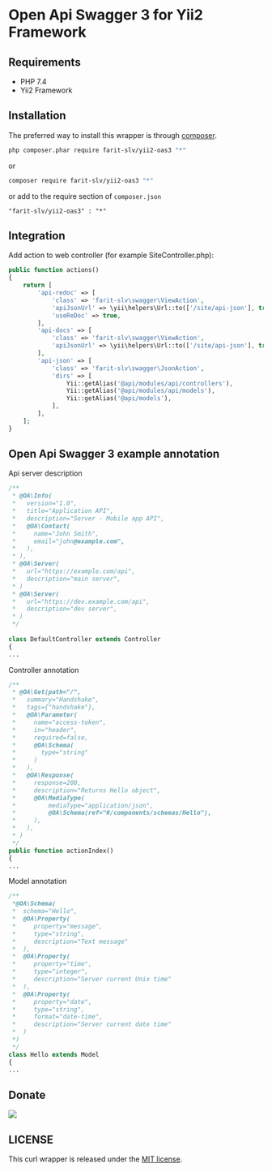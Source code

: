 Open Api Swagger 3 for Yii2 Framework
================

Requirements
------------
 - PHP 7.4
 - Yii2 Framework

Installation
------------

The preferred way to install this wrapper is through [composer](http://getcomposer.org/download/).

```bash
php composer.phar require farit-slv/yii2-oas3 "*"
```

or

```bash
composer require farit-slv/yii2-oas3 "*"
```

or add to the require section of `composer.json`

```
"farit-slv/yii2-oas3" : "*"
```

Integration
-----

Add action to web controller (for example SiteController.php):

```php
public function actions()
{
    return [
        'api-redoc' => [
            'class' => 'farit-slv\swagger\ViewAction',
            'apiJsonUrl' => \yii\helpers\Url::to(['/site/api-json'], true),
            'useReDoc' => true,
        ],
        'api-docs' => [
            'class' => 'farit-slv\swagger\ViewAction',
            'apiJsonUrl' => \yii\helpers\Url::to(['/site/api-json'], true),
        ],
        'api-json' => [
            'class' => 'farit-slv\swagger\JsonAction',
            'dirs' => [
                Yii::getAlias('@api/modules/api/controllers'),
                Yii::getAlias('@api/modules/api/models'),
                Yii::getAlias('@api/models'),
            ],
        ],
    ];
}
```

Open Api Swagger 3 example annotation
-------------------------------------

Api server description

```php
/**
 * @OA\Info(
 *   version="1.0",
 *   title="Application API",
 *   description="Server - Mobile app API",
 *   @OA\Contact(
 *     name="John Smith",
 *     email="john@example.com",
 *   ),
 * ),
 * @OA\Server(
 *   url="https://example.com/api",
 *   description="main server",
 * )
 * @OA\Server(
 *   url="https://dev.example.com/api",
 *   description="dev server",
 * )
 */
 
class DefaultController extends Controller
{
...
```

Controller annotation

```php
/**
 * @OA\Get(path="/",
 *   summary="Handshake",
 *   tags={"handshake"},
 *   @OA\Parameter(
 *     name="access-token",
 *     in="header",
 *     required=false,
 *     @OA\Schema(
 *       type="string"
 *     )
 *   ),
 *   @OA\Response(
 *     response=200,
 *     description="Returns Hello object",
 *     @OA\MediaType(
 *         mediaType="application/json",
 *         @OA\Schema(ref="#/components/schemas/Hello"),
 *     ),
 *   ),
 * )
 */
public function actionIndex()
{
... 
```

Model annotation

```php
/**
 *@OA\Schema(
 *  schema="Hello",
 *  @OA\Property(
 *     property="message",
 *     type="string",
 *     description="Text message"
 *  ),
 *  @OA\Property(
 *     property="time",
 *     type="integer",
 *     description="Server current Unix time"
 *  ),
 *  @OA\Property(
 *     property="date",
 *     type="string",
 *     format="date-time",
 *     description="Server current date time"
 *  )
 *)
 */
class Hello extends Model
{
...
```

## Donate
<a href="https://www.paypal.com/cgi-bin/webscr?cmd=_s-xclick&hosted_button_id=2PURUX2SHUD9E"><img src="https://www.paypalobjects.com/en_US/RU/i/btn/btn_donateCC_LG.gif"></a>

## LICENSE

This curl wrapper is released under the [MIT license](https://github.com/walkor/workerman/blob/master/MIT-LICENSE.txt).